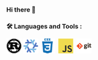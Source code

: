 ### Hi there 👋
### :hammer_and_wrench: Languages and Tools :
<div>
  <img src=https://github.com/devicons/devicon/blob/master/icons/rust/rust-original.svg title="Rust" alt="RS" width="40" height="40"/> 
    <img src=https://github.com/devicons/devicon/blob/master/icons/nixos/nixos-original.svg title="Rust" alt="RS" width="40" height="40"/> 
  <img src="https://github.com/devicons/devicon/blob/master/icons/css3/css3-plain-wordmark.svg"  title="NixOs" alt="Nix" width="40" height="40"/>&nbsp;
  <img src="https://github.com/devicons/devicon/blob/master/icons/javascript/javascript-original.svg" title="JavaScript" alt="JavaScript" width="40" height="40"/>&nbsp;
  <img src="https://github.com/devicons/devicon/blob/master/icons/git/git-original-wordmark.svg" title="Git" **alt="Git" width="40" height="40"/>
</div>
